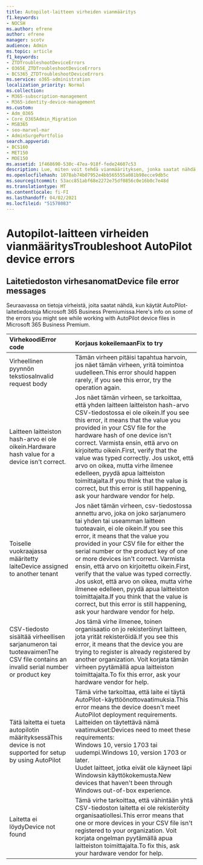 ```yaml
---
title: Autopilot-laitteen virheiden vianmääritys
f1.keywords:
- NOCSH
ms.author: efrene
author: efrene
manager: scotv
audience: Admin
ms.topic: article
f1_keywords:
- ZTDTroubleshootDeviceErrors
- O365E_ZTDTroubleshootDeviceErrors
- BCS365_ZTDTroubleshootDeviceErrors
ms.service: o365-administration
localization_priority: Normal
ms.collection:
- M365-subscription-management
- M365-identity-device-management
ms.custom:
- Adm_O365
- Core_O365Admin_Migration
- MSB365
- seo-marvel-mar
- AdminSurgePortfolio
search.appverid:
- BCS160
- MET150
- MOE150
ms.assetid: 1f468690-530c-47ea-918f-fede24607c53
description: Lue, miten voit tehdä vianmäärityksen, jonka saatat nähdä, kun käytät AutoPilot-laitetiedostoja Microsoft 365 Business Premiumissa.
ms.openlocfilehash: 1078ab74b07952e4bb565555a081b98ecce9db5c
ms.sourcegitcommit: 53acc851abf68e2272e75df0856c0e16b0c7e48d
ms.translationtype: MT
ms.contentlocale: fi-FI
ms.lasthandoff: 04/02/2021
ms.locfileid: "51578083"
---
```

# <a name="troubleshoot-autopilot-device-errors"></a><span data-ttu-id="7c449-103">Autopilot-laitteen virheiden vianmääritys</span><span class="sxs-lookup"><span data-stu-id="7c449-103">Troubleshoot AutoPilot device errors</span></span>

## <a name="device-file-error-messages"></a><span data-ttu-id="7c449-104">Laitetiedoston virhesanomat</span><span class="sxs-lookup"><span data-stu-id="7c449-104">Device file error messages</span></span>

<span data-ttu-id="7c449-105">Seuraavassa on tietoja virheistä, joita saatat nähdä, kun käytät AutoPilot-laitetiedostoja Microsoft 365 Business Premiumissa.</span><span class="sxs-lookup"><span data-stu-id="7c449-105">Here's info on some of the errors you might see while working with AutoPilot device files in Microsoft 365 Business Premium.</span></span> 
  
|<span data-ttu-id="7c449-106">**Virhekoodi**</span><span class="sxs-lookup"><span data-stu-id="7c449-106">**Error code**</span></span>|<span data-ttu-id="7c449-107">**Korjaus kokeilemaan**</span><span class="sxs-lookup"><span data-stu-id="7c449-107">**Fix to try**</span></span>|
|:-----|:-----|
|<span data-ttu-id="7c449-108">Virheellinen pyynnön tekstiosa</span><span class="sxs-lookup"><span data-stu-id="7c449-108">Invalid request body</span></span>  <br/> |<span data-ttu-id="7c449-109">Tämän virheen pitäisi tapahtua harvoin, jos näet tämän virheen, yritä toimintoa uudelleen.</span><span class="sxs-lookup"><span data-stu-id="7c449-109">This error should happen rarely, if you see this error, try the operation again.</span></span>  <br/> |
|<span data-ttu-id="7c449-110">Laitteen laitteiston hash-arvo ei ole oikein.</span><span class="sxs-lookup"><span data-stu-id="7c449-110">Hardware hash value for a device isn't correct.</span></span>  <br/> |<span data-ttu-id="7c449-111">Jos näet tämän virheen, se tarkoittaa, että yhden laitteen laitteiston hash-arvo CSV-tiedostossa ei ole oikein.</span><span class="sxs-lookup"><span data-stu-id="7c449-111">If you see this error, it means that the value you provided in your CSV file for the hardware hash of one device isn't correct.</span></span> <span data-ttu-id="7c449-112">Varmista ensin, että arvo on kirjoitettu oikein.</span><span class="sxs-lookup"><span data-stu-id="7c449-112">First, verify that the value was typed correctly.</span></span> <span data-ttu-id="7c449-113">Jos uskot, että arvo on oikea, mutta virhe ilmenee edelleen, pyydä apua laitteiston toimittajalta.</span><span class="sxs-lookup"><span data-stu-id="7c449-113">If you think that the value is correct, but this error is still happening, ask your hardware vendor for help.</span></span>  <br/> |
|<span data-ttu-id="7c449-114">Toiselle vuokraajassa määritetty laite</span><span class="sxs-lookup"><span data-stu-id="7c449-114">Device assigned to another tenant</span></span>  <br/> |<span data-ttu-id="7c449-115">Jos näet tämän virheen, csv-tiedostossa annettu arvo, joka on joko sarjanumero tai yhden tai useamman laitteen tuoteavain, ei ole oikein.</span><span class="sxs-lookup"><span data-stu-id="7c449-115">If you see this error, it means that the value you provided in your CSV file for either the serial number or the product key of one or more devices isn't correct.</span></span> <span data-ttu-id="7c449-116">Varmista ensin, että arvo on kirjoitettu oikein.</span><span class="sxs-lookup"><span data-stu-id="7c449-116">First, verify that the value was typed correctly.</span></span> <span data-ttu-id="7c449-117">Jos uskot, että arvo on oikea, mutta virhe ilmenee edelleen, pyydä apua laitteiston toimittajalta.</span><span class="sxs-lookup"><span data-stu-id="7c449-117">If you think that the value is correct, but this error is still happening, ask your hardware vendor for help.</span></span>  <br/> |
|<span data-ttu-id="7c449-118">CSV-tiedosto sisältää virheellisen sarjanumeron tai tuoteavaimen</span><span class="sxs-lookup"><span data-stu-id="7c449-118">The CSV file contains an invalid serial number or product key</span></span>  <br/> |<span data-ttu-id="7c449-119">Jos tämä virhe ilmenee, toinen organisaatio on jo rekisteröinyt laitteen, jota yrität rekisteröidä.</span><span class="sxs-lookup"><span data-stu-id="7c449-119">If you see this error, it means that the device you are trying to register is already registered by another organization.</span></span> <span data-ttu-id="7c449-120">Voit korjata tämän virheen pyytämällä apua laitteiston toimittajalta.</span><span class="sxs-lookup"><span data-stu-id="7c449-120">To fix this error, ask your hardware vendor for help.</span></span>  <br/> |
|<span data-ttu-id="7c449-121">Tätä laitetta ei tueta autopilotin määrityksessä</span><span class="sxs-lookup"><span data-stu-id="7c449-121">This device is not supported for setup by using AutoPilot</span></span>  <br/> | <span data-ttu-id="7c449-122">Tämä virhe tarkoittaa, että laite ei täytä AutoPilot-käyttöönottovaatimuksia.</span><span class="sxs-lookup"><span data-stu-id="7c449-122">This error means the device doesn't meet AutoPilot deployment requirements.</span></span> <span data-ttu-id="7c449-123">Laitteiden on täytettävä nämä vaatimukset:</span><span class="sxs-lookup"><span data-stu-id="7c449-123">Devices need to meet these requirements:</span></span>  <br/>  <span data-ttu-id="7c449-124">Windows 10, versio 1703 tai uudempi.</span><span class="sxs-lookup"><span data-stu-id="7c449-124">Windows 10, version 1703 or later.</span></span>  <br/>  <span data-ttu-id="7c449-125">Uudet laitteet, jotka eivät ole käyneet läpi Windowsin käyttökokemusta.</span><span class="sxs-lookup"><span data-stu-id="7c449-125">New devices that haven't been through Windows out-of-box experience.</span></span>  <br/> |
|<span data-ttu-id="7c449-126">Laitetta ei löydy</span><span class="sxs-lookup"><span data-stu-id="7c449-126">Device not found</span></span>  <br/> |<span data-ttu-id="7c449-127">Tämä virhe tarkoittaa, että vähintään yhtä CSV-tiedoston laitetta ei ole rekisteröity organisaatiollesi.</span><span class="sxs-lookup"><span data-stu-id="7c449-127">This error means that one or more devices in your CSV file isn't registered to your organization.</span></span> <span data-ttu-id="7c449-128">Voit korjata ongelman pyytämällä apua laitteiston toimittajalta.</span><span class="sxs-lookup"><span data-stu-id="7c449-128">To fix this, ask your hardware vendor for help.</span></span>  <br/> |
